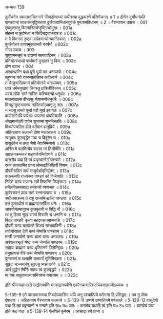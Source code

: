 अध्यायः 139

दुर्योधनेन स्वमतानभिनन्दने भीष्मद्रोणाभ्यां पार्थेनसह युद्धकरणे परिशोचनम् ॥ 1 ॥ द्रोणेन दुर्योधनंप्रति पाण्डवानां साधनसमृद्धिमत्तया दुर्जयत्वाभिधानपूर्वकं पुनःशमविधानम् ॥ 2 ॥
वैशम्पायन उवाच ।	001   
एवमुक्तस्तु विमनास्तिर्यग्दृष्टिरधोमुखः ।	001a  
संहत्य च भ्रुवोर्मध्यं न किञ्चिद्व्याजहार ह ॥	001c  
तं वै विमनसं दृष्ट्वा संप्रेक्ष्यान्योन्यमन्तिकात् ।	002a  
पुनरेवोत्तरं वाक्यमुक्तवन्तौ नरर्षभौ ॥	002c  
भीष्म उवाच ।	003    
शुश्रूषमनसूयं च ब्रह्मण्यं सत्यवादिनम् ।	003a  
प्रतियोत्स्यामहे पार्थमतो दुःखतरं नु किम् ॥	003c  
द्रोण उवाच ।	004    
अश्वत्थाम्नि यथा पुत्रे भूयो मम धनञ्जये ।	004a  
बहुमानः परो राजन्सन्नतिश्च कपिध्वजे ॥	004c  
तं चेत्पुत्रात्प्रियतमं प्रतियोत्स्ये धनञ्जयम् ।	005a  
क्षात्रं धर्ममनुष्ठाय धिगस्तु क्षत्रिजीविकाम् ॥	005c  
यस्य लोके समो नास्ति कश्चिदन्यो धनुर्धरः ।	006a  
मत्प्रसादात्स बीभत्सुः श्रेयानन्यैर्धनुर्धरैः ॥	006c  
मित्रध्रुग्दुष्टभावश्च नास्तिकोऽथानृजुः शठः ।	007a  
न सत्सु लभते पूजां यज्ञे मूर्ख इवागतः ॥	007c  
वार्यमाणोऽपि पापेभ्यः पापात्मा पापमिच्छति ।	008a  
चोद्यमानोऽपि पापेन शुभात्मा शुभमिच्छति ॥	008c  
मिथ्योपचरिता ह्येते वर्तमान ह्यनुप्रिये ।	009a  
अहितत्वाय कल्पन्ते दोषा भरतसत्तम ॥	009c  
त्वमुक्तः कुरुवृद्धेन मया च विदुरेण च ।	010a  
वासुदेवेन च तथा श्रेयो नैवाभिमन्यसे ॥	010c  
अस्ति मे बलमित्येव सहसा त्वं तितीर्षसि ।	011a  
सग्राहनक्रमकरं गङ्गावेगमिवोष्णगे ॥	011c  
वाससैव यथा हि त्वं प्रावृण्वानोऽभिमन्यसे ।	012a  
स्रजं त्यक्तामिव प्राप्य लोभाद्यौधिष्ठिरीं श्रियम् ॥	012c  
द्रौपदीसहितं पार्थं सायुधैर्भ्रातृभिर्वृतम् ।	013a  
वनस्थमपि राज्यस्थः पाण्डवं को विजेष्यति ॥	013c  
निदेशे यस्य राजानः सर्वे तिष्ठन्ति किङ्कराः ।	014a  
तमैलविलमासाद्य धर्मराजो व्यराजत ॥	014c  
कुबेरसदनं प्राप्य ततो रत्नान्यवाप्य च ।	015a  
स्फीतमाक्रम्य ते राष्ट्रं राज्यमिच्छन्ति पाण्डवाः ॥	015c  
दत्तं हुतमधीतं च ब्राह्मणास्तर्पिता धनैः ।	016a  
आवयोर्गतमायुश्च कृतकृत्यौ च विद्धि नौ ॥	016c  
त्वं तु हित्वा सुखं राज्यं मित्राणि च धनानि च ।	017a  
विग्रहं पाण्डवैः कृत्वा महद्व्यसनमाप्स्यसि ॥	017c  
द्रौपदी यस्य चाशास्ते विजयं सत्यवादिनी ।	018a  
तपोघोरव्रता देवी कथं जेष्यसि पाण्डवम् ॥	018c  
मन्त्री जनार्दनो यस्य भ्राता यस्य धनञ्जयः ।	019a  
सर्वशस्त्रभृतां श्रेष्ठः कथं जेष्यसि पाण्डवम् ॥	019c  
सहाया ब्राह्मणा यस्य धृतिमन्तो जितेन्द्रियाः ।	020a  
तमुग्रतपसं वीरं कथं जेष्यसि पाण्डवम् ॥	020c  
पुनरुक्तं च वक्ष्यामि यत्कार्यं भूतिमिच्छता ।	021a  
सुहृदा मञ्जमानेषु सुहृत्सु व्यसनार्णवे ॥	021c  
अलं युद्धेन तैर्वीरैः शाम्य त्वं कुरुवृद्धये ।	022a  
मा गमः सतुतामात्यःसमित्रश्च यमक्षयम् ॥ ॥	022c  

इति श्रीमन्महाभारते उद्योगपर्वणि भगवद्यानपर्वणि एकोनचत्वारिंशदधिकशततमोऽध्यायः ॥

5-139-9 एते पाण्डवास्त्वया मिथ्योपचारिता अपि अनु पश्चात्प्रिये वर्तमाना हि प्रसिद्धम् । तव तु दोषाः द्वेषादयः । अहितत्वाय वैरभावाय कल्पन्ते ॥ 5-139-11 उष्णगे उष्णातिगमे वर्षकाले ॥ 5-139-12 वासुदेवो यथा हि त्वां प्रवृण्वानो न मन्यते इति खo डo पाठः । वासमेव यथाहि त्वं इति घo टo पाठः । वासवेयं यथा इति कo पाठः ॥ 5-139-14 ऐलविलं कुबेरम् । आसाद्य रणे प्राप्य ॥
